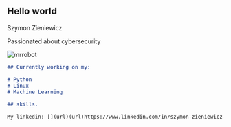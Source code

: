 ## Hello world
Szymon Zieniewicz

Passionated about cybersecurity


![mrrobot](https://user-images.githubusercontent.com/64652568/98461315-77533c80-21ab-11eb-851f-bfc2bb511513.gif)
          
              





```markdown
## Currently working on my:

# Python
# Linux
# Machine Learning

## skills.

My linkedin: [](url)(url)https://www.linkedin.com/in/szymon-zieniewicz-38345b231/


```
